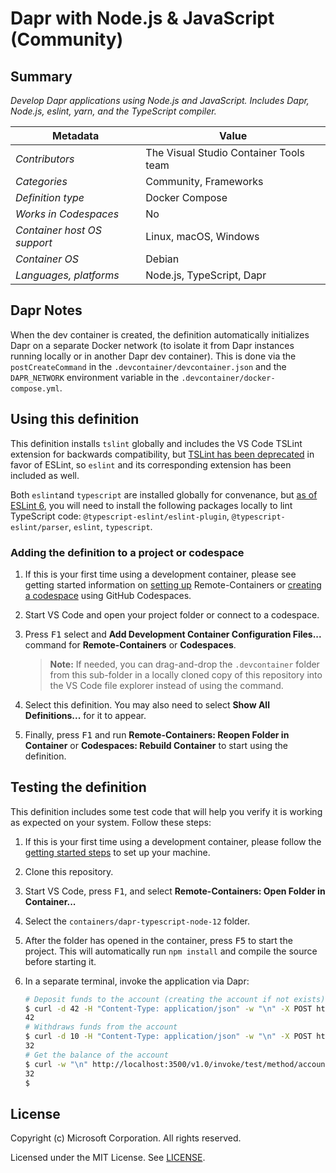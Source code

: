 # Dapr with Node.js & JavaScript (Community)

## Summary

_Develop Dapr applications using Node.js and JavaScript. Includes Dapr, Node.js,
eslint, yarn, and the TypeScript compiler._

| Metadata                    | Value                                  |
| --------------------------- | -------------------------------------- |
| _Contributors_              | The Visual Studio Container Tools team |
| _Categories_                | Community, Frameworks                  |
| _Definition type_           | Docker Compose                         |
| _Works in Codespaces_       | No                                     |
| _Container host OS support_ | Linux, macOS, Windows                  |
| _Container OS_              | Debian                                 |
| _Languages, platforms_      | Node.js, TypeScript, Dapr              |

## Dapr Notes

When the dev container is created, the definition automatically initializes Dapr
on a separate Docker network (to isolate it from Dapr instances running locally
or in another Dapr dev container). This is done via the `postCreateCommand` in
the `.devcontainer/devcontainer.json` and the `DAPR_NETWORK` environment
variable in the `.devcontainer/docker-compose.yml`.

## Using this definition

This definition installs `tslint` globally and includes the VS Code TSLint
extension for backwards compatibility, but
[TSLint has been deprecated](https://github.com/palantir/tslint/issues/4534) in
favor of ESLint, so `eslint` and its corresponding extension has been included
as well.

Both `eslint`and `typescript` are installed globally for convenance, but
[as of ESLint 6](https://eslint.org/docs/user-guide/migrating-to-6.0.0#-plugins-and-shareable-configs-are-no-longer-affected-by-eslints-location),
you will need to install the following packages locally to lint TypeScript code:
`@typescript-eslint/eslint-plugin`, `@typescript-eslint/parser`, `eslint`,
`typescript`.

### Adding the definition to a project or codespace

1. If this is your first time using a development container, please see getting
   started information on
   [setting up](https://aka.ms/vscode-remote/containers/getting-started)
   Remote-Containers or
   [creating a codespace](https://aka.ms/ghcs-open-codespace) using GitHub
   Codespaces.

2. Start VS Code and open your project folder or connect to a codespace.

3. Press <kbd>F1</kbd> select and **Add Development Container Configuration
   Files...** command for **Remote-Containers** or **Codespaces**.

    > **Note:** If needed, you can drag-and-drop the `.devcontainer` folder from
    > this sub-folder in a locally cloned copy of this repository into the VS
    > Code file explorer instead of using the command.

4. Select this definition. You may also need to select **Show All
   Definitions...** for it to appear.

5. Finally, press <kbd>F1</kbd> and run **Remote-Containers: Reopen Folder in
   Container** or **Codespaces: Rebuild Container** to start using the
   definition.

## Testing the definition

This definition includes some test code that will help you verify it is working
as expected on your system. Follow these steps:

1. If this is your first time using a development container, please follow the
   [getting started steps](https://aka.ms/vscode-remote/containers/getting-started)
   to set up your machine.
2. Clone this repository.
3. Start VS Code, press <kbd>F1</kbd>, and select **Remote-Containers: Open
   Folder in Container...**
4. Select the `containers/dapr-typescript-node-12` folder.
5. After the folder has opened in the container, press <kbd>F5</kbd> to start
   the project. This will automatically run `npm install` and compile the source
   before starting it.
6. In a separate terminal, invoke the application via Dapr:

    ```bash
    # Deposit funds to the account (creating the account if not exists)
    $ curl -d 42 -H "Content-Type: application/json" -w "\n" -X POST http://localhost:3500/v1.0/invoke/test/method/accounts/123/deposit
    42
    # Withdraws funds from the account
    $ curl -d 10 -H "Content-Type: application/json" -w "\n" -X POST http://localhost:3500/v1.0/invoke/test/method/accounts/123/withdraw
    32
    # Get the balance of the account
    $ curl -w "\n" http://localhost:3500/v1.0/invoke/test/method/accounts/123
    32
    $
    ```

## License

Copyright (c) Microsoft Corporation. All rights reserved.

Licensed under the MIT License. See
[LICENSE](https://github.com/microsoft/vscode-dev-containers/blob/main/LICENSE).
